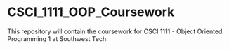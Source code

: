 # CSCI_1111_OOP_Coursework

This repository will contain the coursework for CSCI 1111 - Object Oriented Programming 1 at Southwest Tech.
